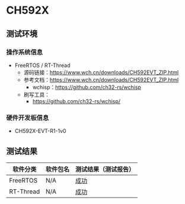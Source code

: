 # CH592X

## 测试环境

### 操作系统信息

- FreeRTOS / RT-Thread
    - 源码链接：https://www.wch.cn/downloads/CH592EVT_ZIP.html
    - 参考文档：https://www.wch.cn/downloads/CH592EVT_ZIP.html
        - wchisp：https://github.com/ch32-rs/wchisp
    - 刷写工具：
        - https://github.com/ch32-rs/wchisp/

### 硬件开发板信息

- CH592X-EVT-R1-1v0

## 测试结果

| 软件分类      | 软件包名      | 测试结果（测试报告） |
|--------------|-------------|------------------|
| FreeRTOS     | N/A         | [成功][FreeRTOS]   |
| RT-Thread    | N/A         | [成功][RTThread]  |

[FreeRTOS]: ./FreeRTOS/README.md
[RTThread]: ./RT-Thread/README.md
